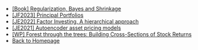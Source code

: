 - [[Book] Regularization, Bayes and Shrinkage](/factor_zoo/Shrinkage.md)
- [[JF2023] Principal Portfolios](/factor_zoo/principal_portfolios.md)
- [[JE2022] Factor Investing, A hierarchical approach](/factor_zoo/A_Bayesian_hierarchical_approach.md)
- [[JE2021] Autoencoder asset pricing models](/factor_zoo/Autoencoder_asset_pricing.md)
- [[WP] Forest through the trees: Building Cross-Sections of Stock Returns](/factor_zoo/forest_through_the_trees.md)
- [Back to Homepage](README.md)
